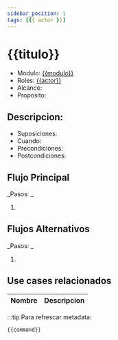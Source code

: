 ```yaml
---
sidebar_position: 1
tags: [{{ actor }}]
---
```


# {{titulo}}

- Modulo: [{{modulo}}](/{{modulo}})
- Roles: [{{actor}}](/tags/{{actor}})
- Alcance:
- Proposito:

## Descripcion:

- Suposiciones:
- Cuando:
- Precondiciones:
- Postcondiciones:

## Flujo Principal

_Pasos: _

1.

## Flujos Alternativos

_Pasos: _

1.

## Use cases relacionados

| Nombre | Descripcion |
| ------ | ----------- |

<!-- START autogenerated-objects -->
<!-- END autogenerated-objects -->

<!-- START autogenerated-classes -->
<!-- END autogenerated-classes -->

<!-- START autogenerated-usecase -->

:::tip
Para refrescar metadata:

```bash
{{command}}
```

<!-- END autogenerated-usecase -->
